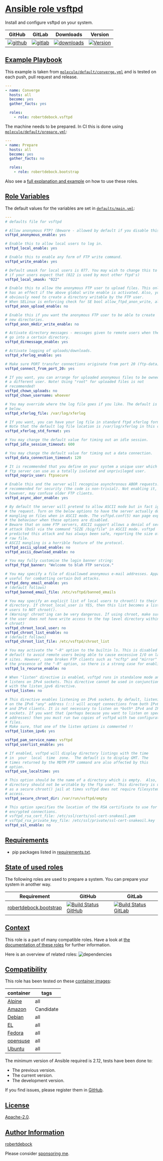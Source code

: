 # [Ansible role vsftpd](#vsftpd)

Install and configure vsftpd on your system.

|GitHub|GitLab|Downloads|Version|
|------|------|---------|-------|
|[![github](https://github.com/robertdebock/ansible-role-vsftpd/workflows/Ansible%20Molecule/badge.svg)](https://github.com/robertdebock/ansible-role-vsftpd/actions)|[![gitlab](https://gitlab.com/robertdebock-iac/ansible-role-vsftpd/badges/master/pipeline.svg)](https://gitlab.com/robertdebock-iac/ansible-role-vsftpd)|[![downloads](https://img.shields.io/ansible/role/d/32303)](https://galaxy.ansible.com/robertdebock/vsftpd)|[![Version](https://img.shields.io/github/release/robertdebock/ansible-role-vsftpd.svg)](https://github.com/robertdebock/ansible-role-vsftpd/releases/)|

## [Example Playbook](#example-playbook)

This example is taken from [`molecule/default/converge.yml`](https://github.com/robertdebock/ansible-role-vsftpd/blob/master/molecule/default/converge.yml) and is tested on each push, pull request and release.

```yaml
---
- name: Converge
  hosts: all
  become: yes
  gather_facts: yes

  roles:
    - role: robertdebock.vsftpd
```

The machine needs to be prepared. In CI this is done using [`molecule/default/prepare.yml`](https://github.com/robertdebock/ansible-role-vsftpd/blob/master/molecule/default/prepare.yml):

```yaml
---
- name: Prepare
  hosts: all
  become: yes
  gather_facts: no

  roles:
    - role: robertdebock.bootstrap
```

Also see a [full explanation and example](https://robertdebock.nl/how-to-use-these-roles.html) on how to use these roles.

## [Role Variables](#role-variables)

The default values for the variables are set in [`defaults/main.yml`](https://github.com/robertdebock/ansible-role-vsftpd/blob/master/defaults/main.yml):

```yaml
---
# defaults file for vsftpd

# Allow anonymous FTP? (Beware - allowed by default if you disable this).
vsftpd_anonymous_enable: yes

# Enable this to allow local users to log in.
vsftpd_local_enable: yes

# Enable this to enable any form of FTP write command.
vsftpd_write_enable: yes

# Default umask for local users is 077. You may wish to change this to 022,
# if your users expect that (022 is used by most other ftpd's)
vsftpd_local_umask: "022"

# Enable this to allow the anonymous FTP user to upload files. This only
# has an effect if the above global write enable is activated. Also, you will
# obviously need to create a directory writable by the FTP user.
# When SELinux is enforcing check for SE bool allow_ftpd_anon_write, allow_ftpd_full_access
vsftpd_anon_upload_enable: no

# Enable this if you want the anonymous FTP user to be able to create
# new directories.
vsftpd_anon_mkdir_write_enable: no

# Activate directory messages - messages given to remote users when they
# go into a certain directory.
vsftpd_dirmessage_enable: yes

# Activate logging of uploads/downloads.
vsftpd_xferlog_enable: yes

# Make sure PORT transfer connections originate from port 20 (ftp-data).
vsftpd_connect_from_port_20: yes

# If you want, you can arrange for uploaded anonymous files to be owned by
# a different user. Note! Using "root" for uploaded files is not
# recommended!
vsftpd_chown_uploads: no
vsftpd_chown_username: whoever

# You may override where the log file goes if you like. The default is shown
# below.
vsftpd_xferlog_file: /var/log/xferlog

# If you want, you can have your log file in standard ftpd xferlog format.
# Note that the default log file location is /var/log/xferlog in this case.
vsftpd_xferlog_std_format: yes

# You may change the default value for timing out an idle session.
vsftpd_idle_session_timeout: 600

# You may change the default value for timing out a data connection.
vsftpd_data_connection_timeout: 120

# It is recommended that you define on your system a unique user which the
# ftp server can use as a totally isolated and unprivileged user.
vsftpd_nopriv_user: ftpsecure

# Enable this and the server will recognise asynchronous ABOR requests. Not
# recommended for security (the code is non-trivial). Not enabling it,
# however, may confuse older FTP clients.
vsftpd_async_abor_enable: yes

# By default the server will pretend to allow ASCII mode but in fact ignore
# the request. Turn on the below options to have the server actually do ASCII
# mangling on files when in ASCII mode. The vsftpd.conf(5) man page explains
# the behaviour when these options are disabled.
# Beware that on some FTP servers, ASCII support allows a denial of service
# attack (DoS) via the command "SIZE /big/file" in ASCII mode. vsftpd
# predicted this attack and has always been safe, reporting the size of the
# raw file.
# ASCII mangling is a horrible feature of the protocol.
vsftpd_ascii_upload_enable: no
vsftpd_ascii_download_enable: no

# You may fully customise the login banner string:
vsftpd_ftpd_banner: "Welcome to blah FTP service."

# You may specify a file of disallowed anonymous e-mail addresses. Apparently
# useful for combatting certain DoS attacks.
vsftpd_deny_email_enable: yes
# (default follows)
vsftpd_banned_email_file: /etc/vsftpd/banned_emails

# You may specify an explicit list of local users to chroot() to their home
# directory. If chroot_local_user is YES, then this list becomes a list of
# users to NOT chroot().
# (Warning! chroot'ing can be very dangerous. If using chroot, make sure that
# the user does not have write access to the top level directory within the
# chroot)
vsftpd_chroot_local_user: no
vsftpd_chroot_list_enable: no
# (default follows)
vsftpd_chroot_list_file: /etc/vsftpd/chroot_list

# You may activate the "-R" option to the builtin ls. This is disabled by
# default to avoid remote users being able to cause excessive I/O on large
# sites. However, some broken FTP clients such as "ncftp" and "mirror" assume
# the presence of the "-R" option, so there is a strong case for enabling it.
vsftpd_ls_recurse_enable: no

# When "listen" directive is enabled, vsftpd runs in standalone mode and
# listens on IPv4 sockets. This directive cannot be used in conjunction
# with the listen_ipv6 directive.
vsftpd_listen: no

# This directive enables listening on IPv6 sockets. By default, listening
# on the IPv6 "any" address (::) will accept connections from both IPv6
# and IPv4 clients. It is not necessary to listen on *both* IPv4 and IPv6
# sockets. If you want that (perhaps because you want to listen on specific
# addresses) then you must run two copies of vsftpd with two configuration
# files.
# Make sure, that one of the listen options is commented !!
vsftpd_listen_ipv6: yes

vsftpd_pam_service_name: vsftpd
vsftpd_userlist_enable: yes

# If enabled, vsftpd will display directory listings with the time
# in  your  local  time  zone.  The default is to display GMT. The
# times returned by the MDTM FTP command are also affected by this
# option.
vsftpd_use_localtime: yes

# This option should be the name of a directory which is empty.  Also, the
# directory should not be writable by the ftp user. This directory is used
# as a secure chroot() jail at times vsftpd does not require filesystem
# access.
vsftpd_secure_chroot_dir: /var/run/vsftpd/empty

# This option specifies the location of the RSA certificate to use for SSL
# encrypted connections.
# vsftpd_rsa_cert_file: /etc/ssl/certs/ssl-cert-snakeoil.pem
# vsftpd_rsa_private_key_file: /etc/ssl/private/ssl-cert-snakeoil.key
vsftpd_ssl_enable: no
```

## [Requirements](#requirements)

- pip packages listed in [requirements.txt](https://github.com/robertdebock/ansible-role-vsftpd/blob/master/requirements.txt).

## [State of used roles](#state-of-used-roles)

The following roles are used to prepare a system. You can prepare your system in another way.

| Requirement | GitHub | GitLab |
|-------------|--------|--------|
|[robertdebock.bootstrap](https://galaxy.ansible.com/robertdebock/bootstrap)|[![Build Status GitHub](https://github.com/robertdebock/ansible-role-bootstrap/workflows/Ansible%20Molecule/badge.svg)](https://github.com/robertdebock/ansible-role-bootstrap/actions)|[![Build Status GitLab](https://gitlab.com/robertdebock-iac/ansible-role-bootstrap/badges/master/pipeline.svg)](https://gitlab.com/robertdebock-iac/ansible-role-bootstrap)|

## [Context](#context)

This role is a part of many compatible roles. Have a look at [the documentation of these roles](https://robertdebock.nl/) for further information.

Here is an overview of related roles:
![dependencies](https://raw.githubusercontent.com/robertdebock/ansible-role-vsftpd/png/requirements.png "Dependencies")

## [Compatibility](#compatibility)

This role has been tested on these [container images](https://hub.docker.com/u/robertdebock):

|container|tags|
|---------|----|
|[Alpine](https://hub.docker.com/r/robertdebock/alpine)|all|
|[Amazon](https://hub.docker.com/r/robertdebock/amazonlinux)|Candidate|
|[Debian](https://hub.docker.com/r/robertdebock/debian)|all|
|[EL](https://hub.docker.com/r/robertdebock/enterpriselinux)|all|
|[Fedora](https://hub.docker.com/r/robertdebock/fedora/)|all|
|[opensuse](https://hub.docker.com/r/robertdebock/opensuse)|all|
|[Ubuntu](https://hub.docker.com/r/robertdebock/ubuntu)|all|

The minimum version of Ansible required is 2.12, tests have been done to:

- The previous version.
- The current version.
- The development version.

If you find issues, please register them in [GitHub](https://github.com/robertdebock/ansible-role-vsftpd/issues).

## [License](#license)

[Apache-2.0](https://github.com/robertdebock/ansible-role-vsftpd/blob/master/LICENSE).

## [Author Information](#author-information)

[robertdebock](https://robertdebock.nl/)

Please consider [sponsoring me](https://github.com/sponsors/robertdebock).
